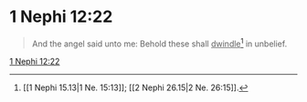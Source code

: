 # 1 Nephi 12:22

> And the angel said unto me: Behold these shall <u>dwindle</u>[^a] in unbelief.

[1 Nephi 12:22](https://www.churchofjesuschrist.org/study/scriptures/bofm/1-ne/12?lang=eng&id=p22#p22)


[^a]: [[1 Nephi 15.13|1 Ne. 15:13]]; [[2 Nephi 26.15|2 Ne. 26:15]].  
